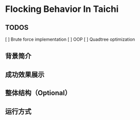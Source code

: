 # Flocking Behavior In Taichi

## TODOS

[ ] Brute force implementation
[ ] OOP
[ ] Quadtree optimization

## 背景简介

## 成功效果展示

## 整体结构（Optional）

## 运行方式
